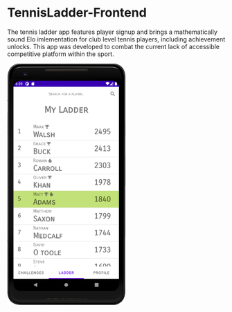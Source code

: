 # TennisLadder-Frontend

The tennis ladder app features player signup and brings a mathematically sound Elo imlementation for club level tennis players, including achievement unlocks. This app was developed to combat the current lack of accessible competitive platform within the sport.

<img src="ladder.PNG" width="273" height="558">
